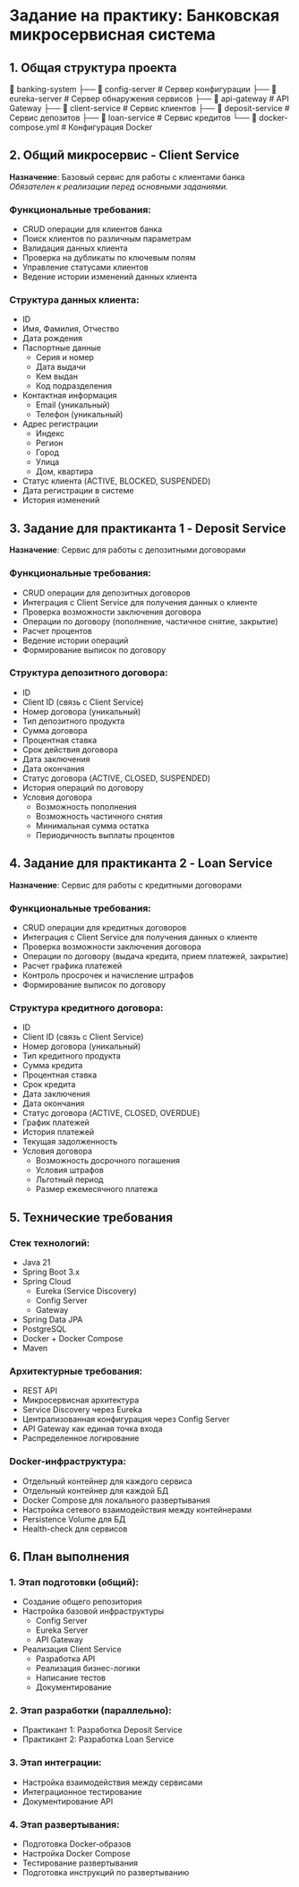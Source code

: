 # Задание на практику: Банковская микросервисная система

## 1. Общая структура проекта

📁 banking-system
   ├── 📁 config-server        # Сервер конфигурации
   ├── 📁 eureka-server       # Сервер обнаружения сервисов
   ├── 📁 api-gateway         # API Gateway
   ├── 📁 client-service      # Сервис клиентов
   ├── 📁 deposit-service     # Сервис депозитов
   ├── 📁 loan-service        # Сервис кредитов
   └── 📄 docker-compose.yml  # Конфигурация Docker

## 2. Общий микросервис - Client Service

**Назначение**: Базовый сервис для работы с клиентами банка  
*Обязателен к реализации перед основными заданиями.*

### Функциональные требования:
* CRUD операции для клиентов банка
* Поиск клиентов по различным параметрам 
* Валидация данных клиента
* Проверка на дубликаты по ключевым полям
* Управление статусами клиентов
* Ведение истории изменений данных клиента

### Структура данных клиента:
* ID
* Имя, Фамилия, Отчество
* Дата рождения
* Паспортные данные
    * Серия и номер
    * Дата выдачи
    * Кем выдан
    * Код подразделения
* Контактная информация 
    * Email (уникальный)
    * Телефон (уникальный)
* Адрес регистрации
    * Индекс
    * Регион
    * Город
    * Улица
    * Дом, квартира
* Статус клиента (ACTIVE, BLOCKED, SUSPENDED)
* Дата регистрации в системе
* История изменений

## 3. Задание для практиканта 1 - Deposit Service

**Назначение**: Сервис для работы с депозитными договорами

### Функциональные требования:
* CRUD операции для депозитных договоров
* Интеграция с Client Service для получения данных о клиенте
* Проверка возможности заключения договора
* Операции по договору (пополнение, частичное снятие, закрытие)
* Расчет процентов
* Ведение истории операций
* Формирование выписок по договору

### Структура депозитного договора:
* ID
* Client ID (связь с Client Service)
* Номер договора (уникальный)
* Тип депозитного продукта
* Сумма договора
* Процентная ставка
* Срок действия договора
* Дата заключения
* Дата окончания
* Статус договора (ACTIVE, CLOSED, SUSPENDED)
* История операций по договору
* Условия договора
    * Возможность пополнения
    * Возможность частичного снятия
    * Минимальная сумма остатка
    * Периодичность выплаты процентов

## 4. Задание для практиканта 2 - Loan Service

**Назначение**: Сервис для работы с кредитными договорами

### Функциональные требования:
* CRUD операции для кредитных договоров
* Интеграция с Client Service для получения данных о клиенте
* Проверка возможности заключения договора
* Операции по договору (выдача кредита, прием платежей, закрытие)
* Расчет графика платежей
* Контроль просрочек и начисление штрафов
* Формирование выписок по договору

### Структура кредитного договора:
* ID
* Client ID (связь с Client Service)
* Номер договора (уникальный)
* Тип кредитного продукта
* Сумма кредита
* Процентная ставка
* Срок кредита
* Дата заключения
* Дата окончания
* Статус договора (ACTIVE, CLOSED, OVERDUE)
* График платежей
* История платежей
* Текущая задолженность
* Условия договора
    * Возможность досрочного погашения
    * Условия штрафов
    * Льготный период
    * Размер ежемесячного платежа

## 5. Технические требования

### Стек технологий:
* Java 21
* Spring Boot 3.x
* Spring Cloud
    * Eureka (Service Discovery)
    * Config Server
    * Gateway
* Spring Data JPA
* PostgreSQL
* Docker + Docker Compose
* Maven

### Архитектурные требования:
* REST API
* Микросервисная архитектура
* Service Discovery через Eureka
* Централизованная конфигурация через Config Server
* API Gateway как единая точка входа
* Распределенное логирование

### Docker-инфраструктура:
* Отдельный контейнер для каждого сервиса
* Отдельный контейнер для каждой БД
* Docker Compose для локального развертывания
* Настройка сетевого взаимодействия между контейнерами
* Persistence Volume для БД
* Health-check для сервисов

## 6. План выполнения

### 1. Этап подготовки (общий):
* Создание общего репозитория
* Настройка базовой инфраструктуры
    * Config Server
    * Eureka Server
    * API Gateway
* Реализация Client Service
    * Разработка API
    * Реализация бизнес-логики
    * Написание тестов
    * Документирование

### 2. Этап разработки (параллельно):
* Практикант 1: Разработка Deposit Service
* Практикант 2: Разработка Loan Service

### 3. Этап интеграции:
* Настройка взаимодействия между сервисами
* Интеграционное тестирование
* Документирование API

### 4. Этап развертывания:
* Подготовка Docker-образов
* Настройка Docker Compose
* Тестирование развертывания
* Подготовка инструкций по развертыванию